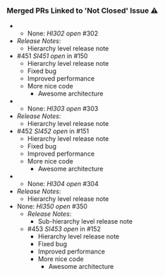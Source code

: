 ### Merged PRs Linked to 'Not Closed' Issue ⚠️
-   - None: _HI302 open_ #302
- _Release Notes_:
    - Hierarchy level release note
- #451 _SI451 open_ in #150
    - Hierarchy level release note
    - Fixed bug
    - Improved performance
    + More nice code
        * Awesome architecture
-   - None: _HI303 open_ #303
- _Release Notes_:
    - Hierarchy level release note
- #452 _SI452 open_ in #151
    - Hierarchy level release note
    - Fixed bug
    - Improved performance
    + More nice code
        * Awesome architecture
-   - None: _HI304 open_ #304
- _Release Notes_:
    - Hierarchy level release note
- None: _HI350 open_ #350
    - _Release Notes_:
        - Sub-hierarchy level release note
    - #453 _SI453 open_ in #152
        - Hierarchy level release note
        - Fixed bug
        - Improved performance
        + More nice code
            * Awesome architecture
